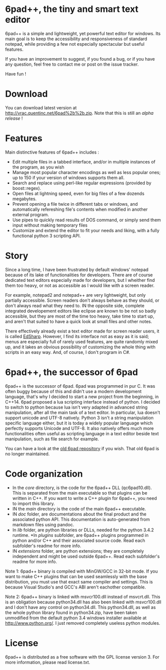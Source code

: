# 6pad++, the tiny and smart text editor

6pad++ is a simple and lightweight, yet powerful text editor for windows.
Its main goal is to keep the accessibility and responsiveness of standard notepad, while providing a few not especially spectacular but useful features.

If you have an improvement to suggest, if you found a bug, or if you have any question, feel free to contact me or post on the issue tracker.

Have fun !

# Download

You can download latest version at <http://vrac.quentinc.net/6pad%2b%2b.zip>.
Note that this is still an *alpha release* !

# Features

Main distinctive features of 6pad++ includes :

* Edit multiple files in a tabbed interface, and/or in multiple instances of the program, as you wish
* Manage most popular character encodings as well as less popular ones; up to 150 if your version of windows supports them all.
* Search and replace using perl-like regular expressions (provided by boost::regex).
* Open files at lightning speed, even for big files of a few dozends megabytes.
* Prevent opening a file twice in different tabs or windows, and automatically refereshing file's contents when modified in another external program.
* Use pipes to quickly read results of DOS command, or simply send them input without making temporary files
* Customize and extend the editor to fit your needs and liking, with a fully functional python 3 scripting API.

# Story

Since a long time, I have been frustrated by default windows' notepad because of its lake of functionalities for developers.
There are of course dedicated text editors especially made for developers, but I wheither find them too heavy, or not as accessible as I would like with a screen reader.

For example, notepad2 and notepad++ are very lightweight, but only partially accessible. Screen readers don't always behave as they should, or don't always read what they need to.
IN the opposite side, complete integrated developement editors like eclipse are known to be not so badly accessible, but they are most of the time too heavy, take time to start up, and aren't that suited to have a quick look at small files and other notes.

There effectively already exist a text editor made for screen reader users, it is called [EdSharp](http://empowermentzone.com/EdSharp.htm).
However, I find its interface not as easy as it is said; menus are especially full of rarely used features, are quite randomly mixed up, and it lakes an obvious possibility of customizing the whole thing with scripts in an easy way. And, of course, I don't program in C#.

# 6pad++, the successor of 6pad

6pad++ is the successor of 6pad. 6pad was programmed in pur C. It was often buggy because of this and didn't use a modern development language, that's why I decided to start a new project from the beginning, in C++14.
6pad proposed a lua scripting interface instead of python. I decided to switch to python because lua isn't very adapted in advanced string manipulation, after all the main task of a text editor. In particular, lua doesn't support unicode and UTF-8 natively.
Python 3 isn't a string manipulation specific language either, but it is today a widely popular language which perfectly supports Unicode and UTF-8. 
It also natively offers much more functionalities often useful as scripting language in a text editor beside text manipulation, such as file search for example.

You can have a look at the [old 6pad repository](http://github.com/qtnc/6pad) if you wish. That old 6pad is no longer maintained.

# Code organization

* In the *core* directory, is the code for the 6pad++ DLL (qc6pad10.dll). This is separated from the main executable so that plugins can be written in C++. If you want to write a C++ plugin for 6pad++, you need to import this library.
* IN the *main* directory is the code of the main 6pad++ executable.
* IN *doc* folder, are documentations about the final product and the associated python API. This documentation is auto-generated from markdown files using pandoc.
* In *lib* folder, are python libraries or DLLs, needed for the python 3.4.2 runtime.
*In *plugins* subfolder, are 6pad++ plugins programmed in python and/or C++ and their associated source code. Read each subfolder's readme for more info.
* IN *extensions* folder, are python extensions; they are completely independent and might be used outside 6pad++. Read each subfolder's readme for more info.

Note 1: 6pad++ binary is compiled with MinGW/GCC in 32-bit mode. If you want to make C++ plugins that can be used seamlessly with the base distribution, you must use that exact same compiler and settings.
This is because Visual Studio's and GCC's ABI aren't eachother compatible.

Note 2: 6pad++ binary is linked with msvcr100.dll instead of msvcrt.dll. This is an obligation because python34.dll has also been linked with msvcr100.dll and I don't have any control on python34.dll. This python34.dll, as well as the whole python library found in python34.zip, have been taken unmodified from the default python 3.4 windows installer available at <http://www.python.org/>. I just removed completely useless python modules.

# License

6pad++ is distributed as a free software with the GPL license version 3. For more information, please read license.txt.
